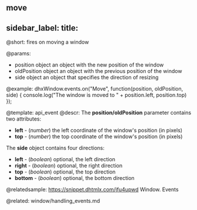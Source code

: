 move
---
sidebar_label: 
title: 
---          

@short:
fires on moving a window

@params:
- position  object  an object with the new position of the window
- oldPosition   object  an object with the previous position of the window
- side  object  an object that specifies the direction of resizing



@example:
dhxWindow.events.on("Move", function(position, oldPosition, side) {
    console.log("The window is moved to " + position.left, position.top)
});

@template: api_event
@descr:
The **position/oldPosition** parameter contains two attributes:

- **left** - (*number*)	the left coordinate of the window's position (in pixels)
- **top** - (*number*)	the top coordinate of the window's position (in pixels)

The **side** object contains four directions:

- **left** - (*boolean*) optional, the left direction
- **right** - (*boolean*) optional, the right direction
- **top** - (*boolean*) optional, the top direction
- **bottom** - (*boolean*) optional, the bottom direction


@relatedsample: https://snippet.dhtmlx.com/jfu4upwd	Window. Events

@related: window/handling_events.md

